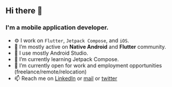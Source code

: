 ## Hi there 👋

### I'm a mobile application developer.

- ⚙️ I work on `Flutter`, `Jetpack Compose`, and `iOS`. 
- 👯 I’m mostly active on **Native Android** and **Flutter** community.
- 🔧 I use mostly Android Studio.
- 🌱 I’m currently learning Jetpack Compose.
- 🔭 I’m currently open for work and employment opportunities (freelance/remote/relocation)
- 📫 Reach me on [LinkedIn](https://www.linkedin.com/in/imdevfaisal/) or [mail](mailto:imdevfaisal@gmail.com) or [twitter](https://twitter.com/FaisalLoveCode)

<!-- replace x.x.x with actual version -->
<script src="https://unpkg.com/@codersrank/skills-chart@0.9.13/codersrank-skills-chart.min.js"></script>
<codersrank-summary username="nerdfaisal404"></codersrank-summary>
